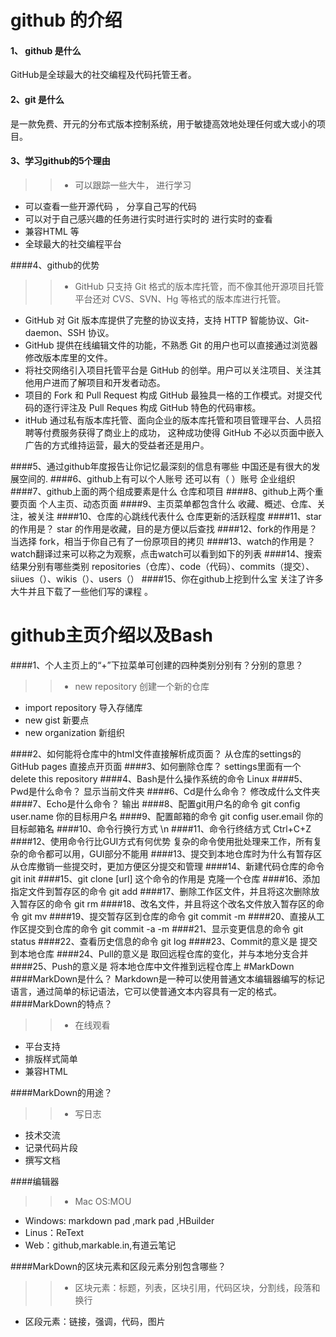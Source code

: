#  github   的介绍 #
#### 1、 github  是什么 
GitHub是全球最大的社交编程及代码托管王者。
####  2、git  是什么 
是一款免费、开元的分布式版本控制系统，用于敏捷高效地处理任何或大或小的项目。
#### 3、学习github的5个理由 
>>* 可以跟踪一些大牛，  进行学习 
* 可以查看一些开源代码 ， 分享自己写的代码 
* 可以对于自己感兴趣的任务进行实时进行实时的 进行实时的查看 
* 兼容HTML  等 
* 全球最大的社交编程平台 


####4、github的优势
>>* GitHub 只支持 Git 格式的版本库托管，而不像其他开源项目托管平台还对
	CVS、SVN、Hg 等格式的版本库进行托管。
* GitHub 对 Git 版本库提供了完整的协议支持，支持 HTTP 智能协议、Git-daemon、SSH 协议。
* GitHub 提供在线编辑文件的功能，不熟悉 Git 的用户也可以直接通过浏览器修改版本库里的文件。
* 将社交网络引入项目托管平台是 GitHub 的创举。用户可以关注项目、关注其他用户进而了解项目和开发者动态。
* 项目的 Fork 和 Pull Request 构成 GitHub 最独具一格的工作模式。对提交代码的逐行评注及 Pull Reques
	构成 GitHub 特色的代码审核。
* itHub 通过私有版本库托管、面向企业的版本库托管和项目管理平台、人员招聘等付费服务获得了商业上的成功，
	这种成功使得 GitHub 不必以页面中嵌入广告的方式维持运营，最大的受益者还是用户。

####5、通过github年度报告让你记忆最深刻的信息有哪些
中国还是有很大的发展空间的.
####6、github上有可以个人账号 还可以有（ ）账号
企业组织
####7、github上面的两个组成要素是什么
仓库和项目
####8、github上两个重要页面
个人主页、动态页面
####9、主页菜单都包含什么
收藏、概述、仓库、关注，被关注
####10、仓库的心跳线代表什么
仓库更新的活跃程度
####11、star的作用是？
star 的作用是收藏，目的是方便以后查找
####12、fork的作用是？
当选择 fork，相当于你自己有了一份原项目的拷贝
####13、watch的作用是？
watch翻译过来可以称之为观察，点击watch可以看到如下的列表
####14、搜索结果分别有哪些类别
repositories（仓库）、code（代码）、commits（提交）、siiues（）、wikis（）、users（）
####15、你在github上挖到什么宝
 关注了许多大牛并且下载了一些他们写的课程 。
# github主页介绍以及Bash #
####1、个人主页上的“+”下拉菜单可创建的四种类别分别有？分别的意思？
>>* new repository       创建一个新的仓库
* import repository    导入存储库
* new gist             新要点
* new organization    新组织

####2、如何能将仓库中的html文件直接解析成页面？
从仓库的settings的GitHub pages 直接点开页面
####3、如何删除仓库？
settings里面有一个delete this repository
####4、Bash是什么操作系统的命令
Linux
####5、Pwd是什么命令？
显示当前文件夹
####6、Cd是什么命令？
修改成什么文件夹
####7、Echo是什么命令？
输出
####8、配置git用户名的命令
git config user.name 你的目标用户名
####9、配置邮箱的命令
git config user.email 你的目标邮箱名
####10、命令行换行方式
\n
####11、命令行终结方式
Ctrl+C+Z
####12、使用命令行比GUI方式有何优势
复杂的命令使用批处理来工作，所有复杂的命令都可以用，GUI部分不能用
####13、提交到本地仓库时为什么有暂存区
从仓库撤销一些提交时，更加方便区分提交和管理
####14、新建代码仓库的命令
git init
####15、git clone [url] 这个命令的作用是
克隆一个仓库
####16、添加指定文件到暂存区的命令
git add
####17、删除工作区文件，并且将这次删除放入暂存区的命令
git rm 
####18、改名文件，并且将这个改名文件放入暂存区的命令
git mv
####19、提交暂存区到仓库的命令
git commit -m
####20、直接从工作区提交到仓库的命令
git commit -a -m
####21、显示变更信息的命令
git status
####22、查看历史信息的命令
git log
####23、Commit的意义是
提交到本地仓库
####24、Pull的意义是
取回远程仓库的变化，并与本地分支合并
####25、Push的意义是
将本地仓库中文件推到远程仓库上
#MarkDown
####MarkDown是什么？ 
Markdown是一种可以使用普通文本编辑器编写的标记语言，通过简单的标记语法，它可以使普通文本内容具有一定的格式。
####MarkDown的特点？
>>* 在线观看 
* 平台支持
* 排版样式简单
* 兼容HTML

####MarkDown的用途？
>>* 写日志
* 技术交流
* 记录代码片段 
* 撰写文档

####编辑器
>>* Mac OS:MOU
* Windows: markdown pad ,mark pad ,HBuilder
* Linus：ReText
* Web：github,markable.in,有道云笔记

####MarkDown的区块元素和区段元素分别包含哪些？
>>* 区块元素：标题，列表，区块引用，代码区块，分割线，段落和换行
* 区段元素：链接，强调，代码，图片
